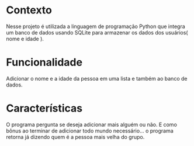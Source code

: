 <h1>Contexto</h1>

Nesse projeto é utilizada a linguagem de programação Python que integra um banco de dados usando SQLite para armazenar os dados dos usuários( nome e idade ).

<h1>Funcionalidade</h1>

Adicionar o nome e a idade da pessoa em uma lista e também ao banco de dados.

<h1>Características</h1>

O programa pergunta se deseja adicionar mais alguém ou não. E como bônus ao terminar de adicionar todo mundo necessário... o programa retorna já dizendo quem é a pessoa mais velha do grupo.
